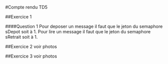 #Compte rendu TD5

##Exercice 1

####Question 1
Pour deposer un message il faut que le jeton du semaphore sDepot soit à 1.
Pour lire un message il faut que le jeton du semaphore sRetrait soit à 1.


##Exercice 2
voir photos


##Exercice 3
voir photos